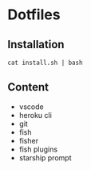 # Dotfiles

## Installation

```
cat install.sh | bash
```

## Content

- vscode
- heroku cli
- git
- fish
- fisher
- fish plugins
- starship prompt
